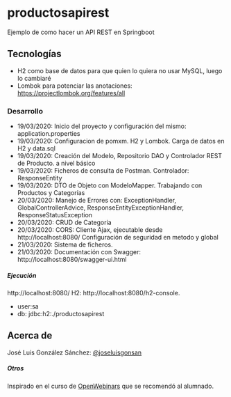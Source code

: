 # productosapirest
Ejemplo de como hacer un API REST en Springboot

## Tecnologías
* H2 como base de datos para que quien lo quiera no usar MySQL, luego lo cambiaré
* Lombok para potenciar las anotaciones: https://projectlombok.org/features/all

### Desarrollo
* 19/03/2020: Inicio del proyecto y configuración del mismo: application.properties
* 19/03/2020: Configuracion de pomxm. H2 y Lombok. Carga de datos en H2 y data.sql
* 19/03/2020: Creación del Modelo, Repositorio DAO y Controlador REST de Producto. a nivel básico
* 19/03/2020: Ficheros de consulta de Postman. Controlador: ResponseEntity
* 19/03/2020: DTO de Objeto con ModeloMapper. Trabajando con Productos y Categorías
* 20/03/2020: Manejo de Errores con: ExceptionHandler, GlobalControllerAdvice, ResponseEntityExceptionHandler,  ResponseStatusException
* 20/03/2020: CRUD de Categoria
* 20/03/2020: CORS: Cliente Ajax, ejecutable desde http://localhost:8080/ Configuración de seguridad en metodo y global
* 21/03/2020: Sistema de ficheros.
* 21/03/2020: Documentación con Swagger: http://localhost:8080/swagger-ui.html

##### Ejecución
http://localhost:8080/
H2: http://localhost:8080/h2-console. 
* user:sa
* db: jdbc:h2:./productosapirest

## Acerca de
José Luis González Sánchez: [@joseluisgonsan](https://twitter.com/joseluisgonsan)

##### Otros
Inspirado en el curso de [OpenWebinars](https://openwebinars.net/academia/portada/api-rest-spring-boot/) que se recomendó al alumnado.

